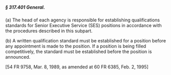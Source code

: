 ##### § 317.401 General. #####

(a) The head of each agency is responsible for establishing qualifications standards for Senior Executive Service (SES) positions in accordance with the procedures described in this subpart.

(b) A written qualification standard must be established for a position before any appointment is made to the position. If a position is being filled competitively, the standard must be established before the position is announced.

[54 FR 9758, Mar. 8, 1989, as amended at 60 FR 6385, Feb. 2, 1995]